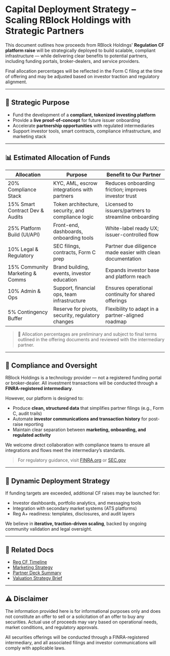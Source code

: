 # Capital Deployment Strategy – Scaling RBlock Holdings with Strategic Partners

This document outlines how proceeds from RBlock Holdings' **Regulation CF platform raise** will be strategically deployed to build scalable, compliant infrastructure — while delivering clear benefits to potential partners, including funding portals, broker-dealers, and service providers.

Final allocation percentages will be reflected in the Form C filing at the time of offering and may be adjusted based on investor traction and regulatory alignment.

---

## 🧠 Strategic Purpose

- Fund the development of a **compliant, tokenized investing platform**
- Provide a **live proof-of-concept** for future issuer onboarding
- Accelerate **partnership opportunities** with regulated intermediaries
- Support investor tools, smart contracts, compliance infrastructure, and marketing stack

---

## 📊 Estimated Allocation of Funds

| Allocation                      | Purpose                                             | Benefit to Our Partner                                       |
|--------------------------------|-----------------------------------------------------|--------------------------------------------------------------|
| 20% Compliance Stack            | KYC, AML, escrow integrations with partners         | Reduces onboarding friction; improves investor trust         |
| 15% Smart Contract Dev & Audits| Token architecture, security, and compliance logic  | Licensed to issuers/partners to streamline onboarding        |
| 25% Platform Build (UI/API)    | Front-end, dashboards, onboarding tools             | White-label ready UX; issuer-controlled flow                 |
| 10% Legal & Regulatory          | SEC filings, contracts, Form C prep                 | Partner due diligence made easier with clean documentation   |
| 15% Community Marketing & Comms| Brand building, events, investor education          | Expands investor base and platform reach                     |
| 10% Admin & Ops                | Support, financial ops, team infrastructure         | Ensures operational continuity for shared offerings          |
| 5% Contingency Buffer           | Reserve for pivots, security, regulatory changes    | Flexibility to adapt in a partner-aligned roadmap            |

> 📌 Allocation percentages are preliminary and subject to final terms outlined in the offering documents and reviewed with the intermediary partner.

---

## 🔐 Compliance and Oversight

RBlock Holdings is a technology provider — not a registered funding portal or broker-dealer. All investment transactions will be conducted through a **FINRA-registered intermediary**.

However, our platform is designed to:

- Produce **clean, structured data** that simplifies partner filings (e.g., Form C, audit trails)
- Automate **investor communications and transaction history** for post-raise reporting
- Maintain clear separation between **marketing, onboarding, and regulated activity**

We welcome direct collaboration with compliance teams to ensure all integrations and flows meet the intermediary’s standards.

> For regulatory guidance, visit [FINRA.org](https://www.finra.org) or [SEC.gov](https://www.sec.gov/smallbusiness/exemptofferings/regcrowdfunding)

---

## 🔄 Dynamic Deployment Strategy

If funding targets are exceeded, additional CF raises may be launched for:

- Investor dashboards, portfolio analytics, and messaging tools  
- Integration with secondary market systems (ATS platforms)  
- Reg A+ readiness: templates, disclosures, and audit layers  

We believe in **iterative, traction-driven scaling**, backed by ongoing community validation and legal oversight.

---

## 🔗 Related Docs

- [Reg CF Timeline](Reg-CF-Timeline.md)
- [Marketing Strategy](RegCF-marketing-strategy.md)
- [Partner Deck Summary](../ForPartners/partner-deck.md)
- [Valuation Strategy Brief](../ForPartners/valuation-strategy-brief.md)

---

## ⚠️ Disclaimer

The information provided here is for informational purposes only and does not constitute an offer to sell or a solicitation of an offer to buy any securities. Actual use of proceeds may vary based on operational needs, market conditions, and regulatory approvals.

All securities offerings will be conducted through a FINRA-registered intermediary, and all associated filings and investor communications will comply with applicable laws.


